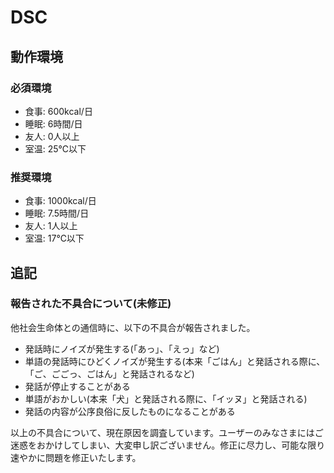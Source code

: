 # DSC
## 動作環境
### 必須環境
- 食事: 600kcal/日
- 睡眠: 6時間/日
- 友人: 0人以上
- 室温: 25℃以下

### 推奨環境
- 食事: 1000kcal/日
- 睡眠: 7.5時間/日
- 友人: 1人以上
- 室温: 17℃以下

## 追記
### 報告された不具合について(未修正)
他社会生命体との通信時に、以下の不具合が報告されました。
- 発話時にノイズが発生する(「あっ」、「えっ」など)
- 単語の発話時にひどくノイズが発生する(本来「ごはん」と発話される際に、「ご、ごごっ、ごはん」と発話されるなど)
- 発話が停止することがある
- 単語がおかしい(本来「犬」と発話される際に、「イッヌ」と発話される)
- 発話の内容が公序良俗に反したものになることがある

以上の不具合について、現在原因を調査しています。ユーザーのみなさまにはご迷惑をおかけしてしまい、大変申し訳ございません。修正に尽力し、可能な限り速やかに問題を修正いたします。
